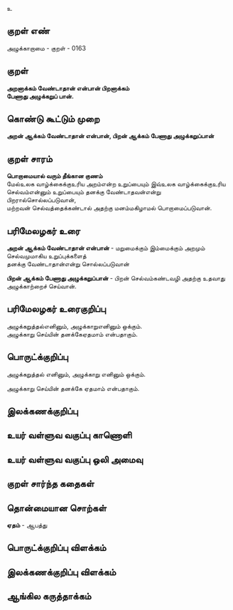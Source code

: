 உ

## குறள் எண் 

அழுக்காறாமை - குறள் - 0163  

## குறள் 

**அறனாக்கம் வேண்டாதான் என்பான் பிறனாக்கம்  
பேணாது அழுக்கறுப் பான்.** 

## கொண்டு கூட்டும் முறை

**அறன் ஆக்கம் வேண்டாதான் என்பான், பிறன் ஆக்கம் பேணாது அழுக்கறுப்பான்**

## குறள் சாரம் 

**பொறாமையால் வரும் தீங்கான குணம்**  
மேல்உலக வாழ்க்கைக்குஉரிய அறம்என்ற உறுப்பையும் இவ்உலக வாழ்க்கைக்குஉரிய செல்வம்என்னும் உறுப்பையும் தனக்கு வேண்டாதவன்என்று பிறரால்சொல்லப்படுவான்,  
மற்றவன் செல்வத்தைக்கண்டால் அதற்கு மனம்மகிழாமல் பொறாமைப்படுவான்.  

## பரிமேலழகர் உரை

**அறன் ஆக்கம் வேண்டாதான் என்பான்** - மறுமைக்கும் இம்மைக்கும் அறமும் செல்வமுமாகிய உறுப்புக்களைத்  
தனக்கு வேண்டாதான்என்று சொல்லப்படுவான்  

**பிறன் ஆக்கம் பேணாது அழுக்கறுப்பான்** - பிறன் செல்வம்கண்டவழி அதற்கு உதவாது அழுக்காற்றைச் செய்வான்.

## பரிமேலழகர் உரைகுறிப்பு   

அழுக்கறுத்தல்எனினும், அழுக்காறுஎனினும் ஒக்கும்.  
அழுக்காறு செய்யின் தனக்கேஏதமாம் என்பதாகும்.  

## பொருட்க்குறிப்பு 

அழுக்கறுத்தல் எனினும், அழுக்காறு எனினும் ஒக்கும். 

அழுக்காறு செய்யின் தனக்கே ஏதமாம் என்பதாகும்.  

## இலக்கணக்குறிப்பு  


## உயர் வள்ளுவ வகுப்பு காணொளி


## உயர் வள்ளுவ வகுப்பு ஒலி அமைவு 

 
## குறள் சார்ந்த கதைகள் 


## தொன்மையான சொற்கள்

**ஏதம்** - ஆபத்து   

## பொருட்க்குறிப்பு விளக்கம்


## இலக்கணக்குறிப்பு விளக்கம்


## ஆங்கில கருத்தாக்கம் 


